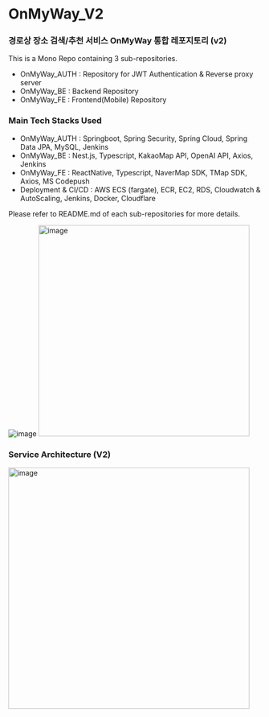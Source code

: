 # OnMyWay_V2
### 경로상 장소 검색/추천 서비스 OnMyWay 통합 레포지토리 (v2)

This is a Mono Repo containing 3 sub-repositories.

- OnMyWay_AUTH : Repository for JWT Authentication & Reverse proxy server
- OnMyWay_BE : Backend Repository
- OnMyWay_FE : Frontend(Mobile) Repository

### Main Tech Stacks Used
- OnMyWay_AUTH : Springboot, Spring Security, Spring Cloud, Spring Data JPA, MySQL, Jenkins
- OnMyWay_BE : Nest.js, Typescript, KakaoMap API, OpenAI API, Axios, Jenkins
- OnMyWay_FE : ReactNative, Typescript, NaverMap SDK, TMap SDK, Axios, MS Codepush
- Deployment & CI/CD : AWS ECS (fargate), ECR, EC2, RDS, Cloudwatch & AutoScaling, Jenkins, Docker, Cloudflare

Please refer to README.md of each sub-repositories for more details.

![image](https://github.com/user-attachments/assets/06806b05-ce76-46f7-915b-67d33f3513fc)
<img width="420" alt="image" src="https://github.com/user-attachments/assets/2b7c498a-cfee-48f0-8220-6850a2a2c022">

### Service Architecture (V2)
<img width="480" alt="image" src="https://github.com/user-attachments/assets/16607980-d5a2-4b9d-8b09-9e347c169aa4">
